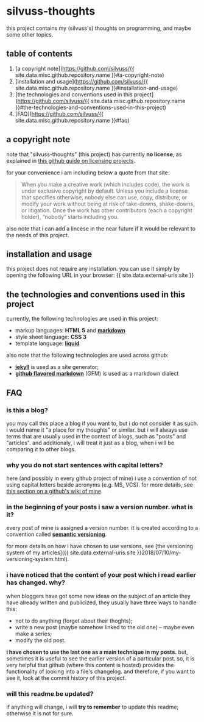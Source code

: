 # silvuss-thoughts

this project contains my (silvuss's) thoughts on programming, and maybe some other topics.

## table of contents

1. [a copyright note](https://github.com/silvuss/{{ site.data.misc.github.repository.name }}#a-copyright-note)
2. [installation and usage](https://github.com/silvuss/{{ site.data.misc.github.repository.name }}#installation-and-usage)
3. [the technologies and conventions used in this project](https://github.com/silvuss/{{ site.data.misc.github.repository.name }}#the-technologies-and-conventions-used-in-this-project)
4. [FAQ](https://github.com/silvuss/{{ site.data.misc.github.repository.name }}#faq)

## a copyright note

note that "silvuss-thoughts" (this project) has currently **no license**, as explained in [this github guide on licensing projects](https://choosealicense.com/no-permission/).

for your convenience i am including below a quote from that site:

> When you make a creative work (which includes code), the work is under exclusive copyright by default. Unless you include a license that specifies otherwise, nobody else can use, copy, distribute, or modify your work without being at risk of take-downs, shake-downs, or litigation. Once the work has other contributors (each a copyright holder), “nobody” starts including you.

also note that i can add a lincese in the near future if it would be relevant to the needs of this project.

## installation and usage

this project does not require any installation. you can use it simply by opening the following URL in your browser: {{ site.data.external-uris.site }}

## the technologies and conventions used in this project

currently, the following technologies are used in this project:
- markup languages: **HTML 5** and [**markdown**]()
- style sheet language: **CSS 3**
- template language: [**liquid**](https://shopify.github.io/liquid/)

also note that the following technologies are used across github:
- [**jekyll**](https://jekyllrb.com/) is used as a site generator;
- [**github flavored markdown**]() (GFM) is used as a markdown dialect

## FAQ

### is this a blog?

you may call this place a blog if you want to, but i do not consider it as such. i would name it "a place for my thoughts" or similar. but i will always use terms that are usually used in the context of blogs, such as "posts" and "articles". and additionaly, i will treat it just as a blog, when i will be comparing it to other blogs.

### why you do not start sentences with capital letters?

here (and possibly in every github project of mine) i use a convention of not using capital letters beside acronyms (e.g. MS, VCS). for more details, see [this section on a github's wiki of mine](https://github.com/silvuss/silvuss-jsgame-1/wiki/conventions-that-you-should-use-in-this-project#text-writing-and-formatting-conventions-that-you-should-use-in-this-project).

### in the beginning of your posts i saw a version number. what is it?

every post of mine is assigned a version number. it is created according to a convention called [**semantic versioning**](https://semver.org/).

for more details on how i have chosen to use versions, see [the versioning system of my articles]({{ site.data.external-uris.site }}2018/07/10/my-versioning-system.html).

### i have noticed that the content of your post which i read earlier has changed. why?

when bloggers have got some new ideas on the subject of an article they have already written and publicized, they usually have three ways to handle this:
- not to do anything (forget about their thoghts);
- write a new post (maybe somehow linked to the old one) – maybe even make a series;
- modify the old post.

**i have chosen to use the last one as a main technique in my posts.** but, sometimes it is useful to see the earlier version of a particular post. so, it is very helpful that github (where this content is hosted) provides the functionality of looking into a file's changelog. and therefore, if you want to see it, look at the commit history of this project.

### will this readme be updated?

if anything will change, i will **try to remember** to update this readme; otherwise it is not for sure.